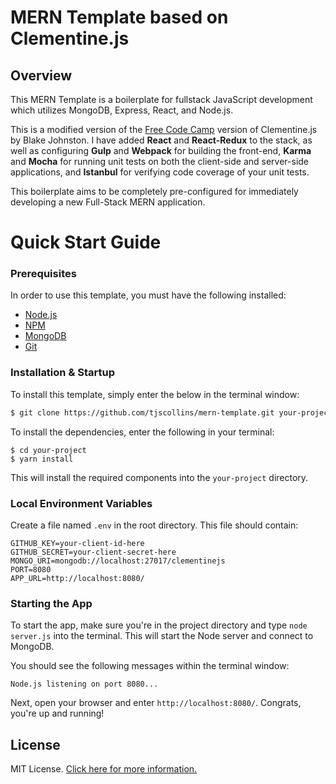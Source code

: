 # MERN Template based on Clementine.js

## Overview

This MERN Template is a boilerplate for fullstack JavaScript development which utilizes MongoDB, Express, React, and Node.js.

This is a modified version of the [Free Code Camp](http://www.freecodecamp.com) version of Clementine.js by Blake Johnston.  I have added **React** and **React-Redux** to the stack, as well as configuring **Gulp** and **Webpack** for building the front-end, **Karma** and **Mocha** for running unit tests on both the client-side and server-side applications, and **Istanbul** for verifying code coverage of your unit tests.

This boilerplate aims to be completely pre-configured for immediately developing a new Full-Stack MERN application.

# Quick Start Guide

### Prerequisites

In order to use this template, you must have the following installed:

- [Node.js](https://nodejs.org/)
- [NPM](https://nodejs.org/)
- [MongoDB](http://www.mongodb.org/)
- [Git](https://git-scm.com/)

### Installation & Startup

To install this template, simply enter the below in the terminal window:

```bash
$ git clone https://github.com/tjscollins/mern-template.git your-project
```

To install the dependencies, enter the following in your terminal:

```
$ cd your-project
$ yarn install
```

This will install the required components into the `your-project` directory.

### Local Environment Variables

Create a file named `.env` in the root directory. This file should contain:

```
GITHUB_KEY=your-client-id-here
GITHUB_SECRET=your-client-secret-here
MONGO_URI=mongodb://localhost:27017/clementinejs
PORT=8080
APP_URL=http://localhost:8080/
```

### Starting the App

To start the app, make sure you're in the project directory and type `node server.js` into the terminal. This will start the Node server and connect to MongoDB.

You should see the following messages within the terminal window:

```
Node.js listening on port 8080...
```

Next, open your browser and enter `http://localhost:8080/`. Congrats, you're up and running!

## License

MIT License. [Click here for more information.](LICENSE.md)
